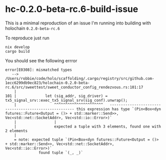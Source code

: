 # hc-0.2.0-beta-rc.6-build-issue

This is a minimal reproduction of an issue I'm running into building with holochain `0.2.0-beta-rc.6`

To reproduce just run

```
nix develop
cargo build
```

You should see the following errror

```
error[E0308]: mismatched types
   --> /Users/robbie/code/holo/scaffolding/.cargo/registry/src/github.com-1ecc6299db9ec823/holochain-0.2.0-beta-rc.6/src/sweettest/sweet_conductor_config_rendezvous.rs:101:17
    |
101 |             let (sig_addr, sig_driver) = tx5_signal_srv::exec_tx5_signal_srv(sig_conf).unwrap();
    |                 ^^^^^^^^^^^^^^^^^^^^^^   ------------------------------------------------------ this expression has type `(Pin<Box<dyn futures::Future<Output = ()> + std::marker::Send>>, Vec<std::net::SocketAddr>, Vec<std::io::Error>)`
    |                 |
    |                 expected a tuple with 3 elements, found one with 2 elements
    |
    = note: expected tuple `(Pin<Box<dyn futures::Future<Output = ()> + std::marker::Send>>, Vec<std::net::SocketAddr>, Vec<std::io::Error>)`
               found tuple `(_, _)`
```

